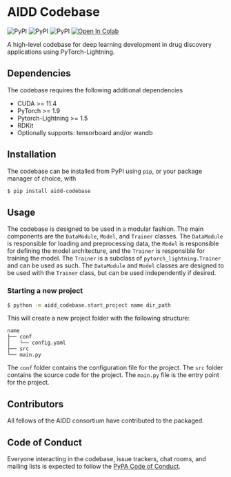 # AIDD Codebase

![PyPI](https://img.shields.io/pypi/v/aidd-codebase)
![PyPI](https://img.shields.io/pypi/pyversions/aidd-codebase)
![PyPI](https://img.shields.io/github/license/aidd-msca/aidd-codebase)
[![Open In Colab](https://colab.research.google.com/assets/colab-badge.svg)](https://colab.research.google.com/drive/1jlyEd1yxhvFCN82YqEFI82q2n0k_y06F?usp=sharing)

A high-level codebase for deep learning development in drug discovery applications using PyTorch-Lightning.

## Dependencies

The codebase requires the following additional dependencies
- CUDA >= 11.4
- PyTorch >= 1.9
- Pytorch-Lightning >= 1.5 
- RDKit 
- Optionally supports: tensorboard and/or wandb


## Installation

The codebase can be installed from PyPI using `pip`, or your package manager of choice, with

```bash
$ pip install aidd-codebase
```

## Usage

The codebase is designed to be used in a modular fashion. The main components are the `DataModule`, `Model`, and `Trainer` classes. The `DataModule` is responsible for loading and preprocessing data, the `Model` is responsible for defining the model architecture, and the `Trainer` is responsible for training the model. The `Trainer` is a subclass of `pytorch_lightning.Trainer` and can be used as such. The `DataModule` and `Model` classes are designed to be used with the `Trainer` class, but can be used independently if desired.

### Starting a new project
```bash
$ python -m aidd_codebase.start_project name dir_path
```
This will create a new project folder with the following structure:

```
name
├── conf
│   └── config.yaml
├── src
└── main.py
```

The `conf` folder contains the configuration file for the project. The `src` folder contains the source code for the project. The `main.py` file is the entry point for the project.


## Contributors

All fellows of the AIDD consortium have contributed to the packaged.

## Code of Conduct

Everyone interacting in the codebase, issue trackers, chat rooms, and mailing lists is expected to follow the [PyPA Code of Conduct](https://www.pypa.io/en/latest/code-of-conduct/).
